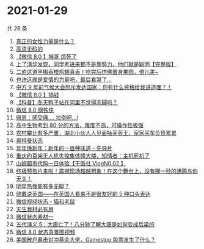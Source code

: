 # 2021-01-29

共 26 条

<!-- BEGIN ZHIHUVIDEO -->
<!-- 最后更新时间 Fri Jan 29 2021 16:11:27 GMT+0800 (CST) -->
1. [真正的女性力量是什么？](https://www.zhihu.com/zvideo/1337891076708487168)
1. [高清无码的](https://www.zhihu.com/zvideo/1338162255004385283)
1. [【微信 8.0 】猴哥 烦死了](https://www.zhihu.com/zvideo/1338154789239730176)
1. [上了清华发现，同学考进来都不是靠努力，他们就是聪明【完整版】](https://www.zhihu.com/zvideo/1338131204508700673)
1. [二伯这道黑椒香橙鸡翅真香！吃完后彷佛置身果园，倍儿美~](https://www.zhihu.com/zvideo/1338151390606991361)
1. [也许这就是爱情的力量吧，最后看哭了...](https://www.zhihu.com/zvideo/1337791505159467008)
1. [中方 9 年前气候大会怒斥发达国家：你有什么资格给我讲道理？！](https://www.zhihu.com/zvideo/1338456806340358145)
1. [【微信 8.0 】搞钱](https://www.zhihu.com/zvideo/1338154576604504067)
1. [【科普】冬天鸭子站在河里不觉得冻脚吗？](https://www.zhihu.com/zvideo/1338191284117950464)
1. [微信 8.0 钢铁侠](https://www.zhihu.com/zvideo/1338185639083831296)
1. [佩恩：感受痛.... 拉倒吧...!](https://www.zhihu.com/zvideo/1338187709010624512)
1. [高中生物考到 80 分的方法，难度不高，可操作性极强](https://www.zhihu.com/zvideo/1338282102702899200)
1. [农村攀比有多严重，湖北小伙人人见面抽芙蓉王，家家买车负债累累](https://www.zhihu.com/zvideo/1337874144806555651)
1. [奥特曼状态](https://www.zhihu.com/zvideo/1338090970864967680)
1. [年年焕新年：新年的一百种味道 - 先导片](https://www.zhihu.com/zvideo/1338254577687691265)
1. [重庆约百架无人机失控集体撞大楼，知情者：主机死机了](https://www.zhihu.com/zvideo/1337714121866133504)
1. [山姆超市代购一日体验【干饭社 VlogN0.02 】](https://www.zhihu.com/zvideo/1337485775484170242)
1. [终极预告片来啦！震撼现场超越想象！在这个舞台上，没有哪一秒的沸腾与你无关！](https://www.zhihu.com/zvideo/1337928059127926785)
1. [明星热搜能有多无聊？](https://www.zhihu.com/zvideo/1337796295423795200)
1. [晓戴说英国——在英国人看来不是很友好的 5 种口头表达](https://www.zhihu.com/zvideo/1336922332661862400)
1. [微信视频状态 - 猫和老鼠](https://www.zhihu.com/zvideo/1337855503197204480)
1. [天生我材必有用](https://www.zhihu.com/zvideo/1337831355095904257)
1. [微信状态素材一](https://www.zhihu.com/zvideo/1337794912717819905)
1. [五代演义 5：大唐亡了！八分钟了解大唐是如何变成后梁的](https://www.zhihu.com/zvideo/1337258346953261056)
1. [微信 8.0 状态背景图视频](https://www.zhihu.com/zvideo/1337715885717655552)
1. [美国散户暴击对冲基金大佬，Gamestop 股票发生了什么？](https://www.zhihu.com/zvideo/1337912272539865088)
<!-- END ZHIHUVIDEO -->
